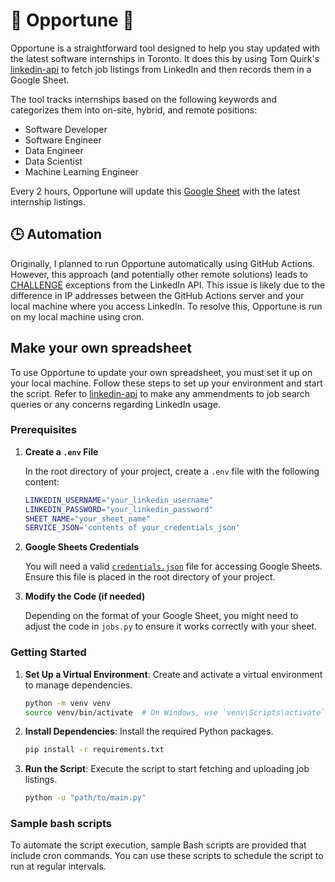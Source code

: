 # 🚀 Opportune 🚀

Opportune is a straightforward tool designed to help you stay updated with the latest software internships in Toronto. It does this by using Tom Quirk's [linkedin-api](https://github.com/tomquirk/linkedin-api) to fetch job listings from LinkedIn and then records them in a Google Sheet.

The tool tracks internships based on the following keywords and categorizes them into on-site, hybrid, and remote positions:

- Software Developer
- Software Engineer
- Data Engineer 
- Data Scientist
- Machine Learning Engineer

Every 2 hours, Opportune will update this [Google Sheet](https://docs.google.com/spreadsheets/d/1Zr8g0dNSZ3Ty1LCo_NL4CNLRcFSjKfUt7sM1STkyfzQ/edit?gid=0#gid=0) with the latest internship listings.

## 🕒 Automation

Originally, I planned to run Opportune automatically  using GitHub Actions. However, this approach (and potentially other remote solutions) leads to [CHALLENGE](https://github.com/tomquirk/linkedin-api?tab=readme-ov-file#i-keep-getting-a-challenge) exceptions from the LinkedIn API. This issue is likely due to the difference in IP addresses between the GitHub Actions server and your local machine where you access LinkedIn. To resolve this, Opportune is run on my local machine using cron. 

## Make your own spreadsheet

To use Opportune to update your own spreadsheet, you must set it up on your local machine. Follow these steps to set up your environment and start the script. Refer to [linkedin-api](https://github.com/tomquirk/linkedin-api) to make any ammendments to job search queries or any concerns regarding LinkedIn usage.

### Prerequisites

1. **Create a `.env` File**

   In the root directory of your project, create a `.env` file with the following content:

    ```bash
    LINKEDIN_USERNAME="your_linkedin_username"
    LINKEDIN_PASSWORD="your_linkedin_password"
    SHEET_NAME="your_sheet_name"
    SERVICE_JSON='contents of your_credentials_json'
    ```

2. **Google Sheets Credentials**

   You will need a valid [`credentials.json`](https://docs.gspread.org/en/v6.0.1/oauth2.html#for-bots-using-service-account) file for accessing Google Sheets. Ensure this file is placed in the root directory of your project.

3. **Modify the Code (if needed)**

   Depending on the format of your Google Sheet, you might need to adjust the code in `jobs.py` to ensure it works correctly with your sheet.

### Getting Started

1. **Set Up a Virtual Environment**: Create and activate a virtual environment to manage dependencies.

    ```bash
    python -m venv venv
    source venv/bin/activate  # On Windows, use `venv\Scripts\activate`
    ```

2. **Install Dependencies**: Install the required Python packages.

    ```bash
    pip install -r requirements.txt
    ```

3. **Run the Script**: Execute the script to start fetching and uploading job listings.

    ```bash
    python -u "path/to/main.py"
    ```

### Sample bash scripts

To automate the script execution, sample Bash scripts are provided that include cron commands. You can use these scripts to schedule the script to run at regular intervals. 
